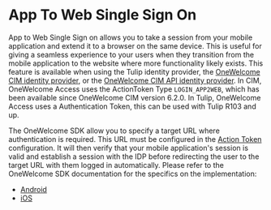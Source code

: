 # App To Web Single Sign On

App to Web Single Sign on allows you to take a session from your mobile application and extend it to a browser on the same device. This is
useful for giving a seamless experience to your users when they transition from the mobile application to the website where more
functionality likely exists. 
This feature is available when using the Tulip identity provider, 
the [OneWelcome CIM identity provider](../general-app-config/identity-providers/identity-providers.md#configure-a-onewelcome-cim-identity-provider),
or the [OneWelcome CIM API identity provider](../general-app-config/identity-providers/identity-providers.md#configure-a-onewelcome-cim-api-identity-provider).
In CIM, OneWelcome Access uses the ActionToken Type `LOGIN_APP2WEB`, which has been available since OneWelcome CIM version 6.2.0.
In Tulip, OneWelcome Access uses a Authentication Token, this can be used with Tulip R103 and up.

The OneWelcome SDK allow you to specify a target URL where authentication is required. This URL must be configured in the
[Action Token](https://docs-single-tenant.onewelcome.com/cim/stable/idp/topic-guides/authentication/action-token-login.html) configuration. It
will then verify that your mobile
application's session is valid and establish a session with the IDP before redirecting the user to the target URL with them logged in
automatically.
Please refer to the OneWelcome SDK documentation for the specifics on the implementation:

* [Android](https://developer.onewelcome.com/android/android-sdk/app-to-web-single-sign-on)
* [iOS](https://developer.onewelcome.com/ios/sdk/app-to-web-single-sign-on)
